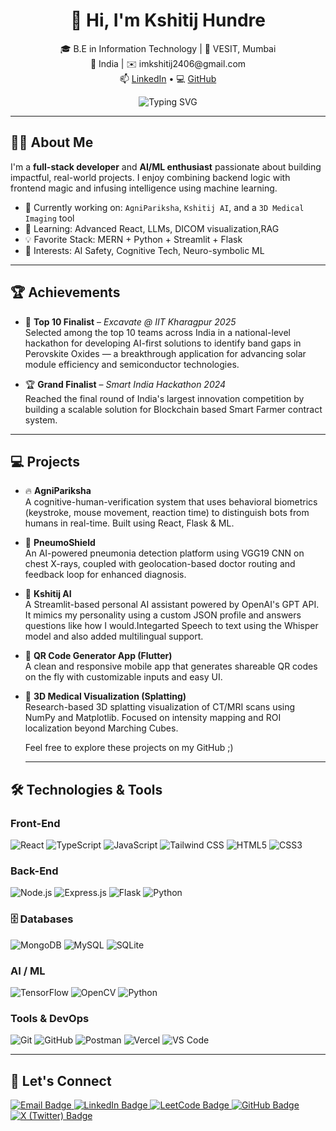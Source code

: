 <!-- GitHub Profile README -->

<h1 align="center">👋 Hi, I'm Kshitij Hundre</h1>

<p align="center">
🎓 B.E in Information Technology | 🏫 VESIT, Mumbai <br>
📍 India | ✉️ imkshitij2406@gmail.com <br>
📫 <a href="https://www.linkedin.com/in/kshitij-hundre-b0a3602b0">LinkedIn</a> • 
💻 <a href="https://github.com/alchemist240">GitHub</a>
</p>

<p align="center">
  <img src="https://readme-typing-svg.demolab.com?font=Fira+Code&size=26&duration=2500&pause=900&center=true&vCenter=true&width=1000&lines=AI+ML+Enthusiast+%7C+Full+Stack+Developer+%7C+ML+Researcher;Building+cool+tech+to+bridge+humans+%2B+machines+%F0%9F%A7%A0;Currently+working+on+my+brain+%F0%9F%9A%80;Sleep+is+a+social+construct+%E2%98%95%EF%B8%8F+%F0%9F%92%A1;Definitely+not+talking+to+GPT+at+3AM+%F0%9F%A4%96%F0%9F%92%AC" alt="Typing SVG" />
</p>




---

## 👨‍💻 About Me

I'm a **full-stack developer** and **AI/ML enthusiast** passionate about building impactful, real-world projects. I enjoy combining backend logic with frontend magic and infusing intelligence using machine learning.

- 🔭 Currently working on: `AgniPariksha`, `Kshitij AI`, and a `3D Medical Imaging` tool  
- 🌱 Learning: Advanced React, LLMs, DICOM visualization,RAG 
- 💡 Favorite Stack: MERN + Python + Streamlit + Flask  
- 🧠 Interests: AI Safety, Cognitive Tech, Neuro-symbolic ML  

---

## 🏆 Achievements

- 🥇 **Top 10 Finalist** – *Excavate @ IIT Kharagpur 2025*  
  Selected among the top 10 teams across India in a national-level hackathon for developing AI-first solutions to identify band gaps in Perovskite Oxides — a breakthrough application for advancing solar module     efficiency and semiconductor technologies.

- 🏆 **Grand Finalist** – *Smart India Hackathon 2024*  
  Reached the final round of India's largest innovation competition by building a scalable solution for Blockchain based Smart Farmer contract system.

---

## 💻 Projects

- 🔥 **AgniPariksha**  
  A cognitive-human-verification system that uses behavioral biometrics (keystroke, mouse movement, reaction time) to distinguish bots from humans in real-time. Built using React, Flask & ML.

- 🏥 **PneumoShield**  
  An AI-powered pneumonia detection platform using VGG19 CNN on chest X-rays, coupled with geolocation-based doctor routing and feedback loop for enhanced diagnosis.

- 🤖 **Kshitij AI**  
  A Streamlit-based personal AI assistant powered by OpenAI's GPT API. It mimics my personality using a custom JSON profile and answers questions like how I would.Integarted Speech to text using the Whisper model   and also added multilingual support.

- 📱 **QR Code Generator App (Flutter)**  
  A clean and responsive mobile app that generates shareable QR codes on the fly with customizable inputs and easy UI.

- 🧬 **3D Medical Visualization (Splatting)**  
  Research-based 3D splatting visualization of CT/MRI scans using NumPy and Matplotlib. Focused on intensity mapping and ROI localization beyond Marching Cubes.

  Feel free to explore these projects on my GitHub ;)

  ---

## 🛠️ Technologies & Tools

### Front-End  
![React](https://img.shields.io/badge/-React-61DAFB?style=flat&logo=react&logoColor=black)
![TypeScript](https://img.shields.io/badge/-TypeScript-3178C6?style=flat&logo=typescript&logoColor=white)
![JavaScript](https://img.shields.io/badge/-JavaScript-F7DF1E?style=flat&logo=javascript&logoColor=black)
![Tailwind CSS](https://img.shields.io/badge/-TailwindCSS-06B6D4?style=flat&logo=tailwindcss&logoColor=white)
![HTML5](https://img.shields.io/badge/-HTML5-E34F26?style=flat&logo=html5&logoColor=white)
![CSS3](https://img.shields.io/badge/-CSS3-1572B6?style=flat&logo=css3&logoColor=white)

### Back-End  
![Node.js](https://img.shields.io/badge/-Node.js-339933?style=flat&logo=node.js&logoColor=white)
![Express.js](https://img.shields.io/badge/-Express.js-000000?style=flat&logo=express&logoColor=white)
![Flask](https://img.shields.io/badge/-Flask-000000?style=flat&logo=flask&logoColor=white)
![Python](https://img.shields.io/badge/-Python-3776AB?style=flat&logo=python&logoColor=white)

### 🗄️ Databases  
![MongoDB](https://img.shields.io/badge/-MongoDB-47A248?style=flat&logo=mongodb&logoColor=white)
![MySQL](https://img.shields.io/badge/-MySQL-4479A1?style=flat&logo=mysql&logoColor=white)
![SQLite](https://img.shields.io/badge/-SQLite-003B57?style=flat&logo=sqlite&logoColor=white)


### AI / ML  
![TensorFlow](https://img.shields.io/badge/-TensorFlow-FF6F00?style=flat&logo=tensorflow&logoColor=white)
![OpenCV](https://img.shields.io/badge/-OpenCV-5C3EE8?style=flat&logo=opencv&logoColor=white)
![Python](https://img.shields.io/badge/-Python-3776AB?style=flat&logo=python&logoColor=white)

### Tools & DevOps  
![Git](https://img.shields.io/badge/-Git-F05032?style=flat&logo=git&logoColor=white)
![GitHub](https://img.shields.io/badge/-GitHub-181717?style=flat&logo=github&logoColor=white)
![Postman](https://img.shields.io/badge/-Postman-FF6C37?style=flat&logo=postman&logoColor=white)
![Vercel](https://img.shields.io/badge/-Vercel-000000?style=flat&logo=vercel&logoColor=white)
![VS Code](https://img.shields.io/badge/-VS%20Code-007ACC?style=flat&logo=visual-studio-code&logoColor=white)

---

## 🤝 Let's Connect

<p align="left">
  <a href="mailto:imkshitij2406@gmail.com" target="_blank">
    <img src="https://img.shields.io/badge/Email-D14836?style=for-the-badge&logo=gmail&logoColor=white" alt="Email Badge"/>
  </a>
  <a href="https://www.linkedin.com/in/kshitij-hundre-b0a3602b0" target="_blank">
    <img src="https://img.shields.io/badge/LinkedIn-0A66C2?style=for-the-badge&logo=linkedin&logoColor=white" alt="LinkedIn Badge"/>
  </a>
  <a href="https://leetcode.com/u/Kshitij_Hundre_24/" target="_blank">
    <img src="https://img.shields.io/badge/LeetCode-FFA116?style=for-the-badge&logo=leetcode&logoColor=black" alt="LeetCode Badge"/>
  </a>
  <a href="https://github.com/alchemist240" target="_blank">
    <img src="https://img.shields.io/badge/GitHub-100000?style=for-the-badge&logo=github&logoColor=white" alt="GitHub Badge"/>
  </a>
  <a href="https://x.com/alchemist_240" target="_blank">
    <img src="https://img.shields.io/badge/X-000000?style=for-the-badge&logo=x&logoColor=white" alt="X (Twitter) Badge"/>
  </a>
</p>


